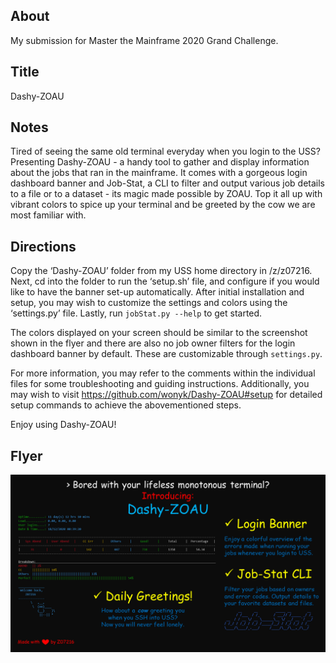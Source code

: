 ## About
My submission for Master the Mainframe 2020 Grand Challenge.

## Title
Dashy-ZOAU

## Notes
Tired of seeing the same old terminal everyday when you login to the USS? Presenting Dashy-ZOAU - a handy tool to gather and display information about the jobs that ran in the mainframe. It comes with a gorgeous login dashboard banner and Job-Stat, a CLI to filter and output various job details to a file or to a dataset - its magic made possible by ZOAU. Top it all up with vibrant colors to spice up your terminal and be greeted by the cow we are most familiar with.

## Directions
Copy the ‘Dashy-ZOAU’ folder from my USS home directory in /z/z07216. Next, cd into the folder to run the ‘setup.sh’ file, and configure if you would like to have the banner set-up automatically. After initial installation and setup, you may wish to customize the settings and colors using the ‘settings.py’ file. Lastly, run `jobStat.py --help` to get started. 

The colors displayed on your screen should be similar to the screenshot shown in the flyer and there are also no job owner filters for the login dashboard banner by default. These are customizable through `settings.py`.

For more information, you may refer to the comments within the individual files for some troubleshooting and guiding instructions. Additionally, you may wish to visit https://github.com/wonyk/Dashy-ZOAU#setup for detailed setup commands to achieve the abovementioned steps.

Enjoy using Dashy-ZOAU!

## Flyer
![MtM 2020 Grand Challenge Submission Poster](img/Dashy-ZOAU.png)